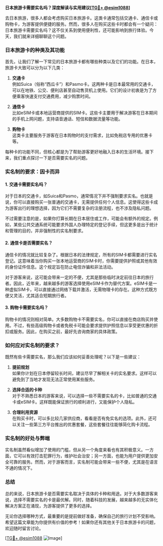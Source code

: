 **日本旅游卡需要实名吗？深度解读与实用建议[[TG💪+ @esim1088](https://t.me/s/esim1088)]**

去日本旅游，很多人都会考虑购买日本旅游卡。这类卡通常包括交通卡、通信卡或购物卡，为游客提供便捷的服务。然而，很多人在购买这些卡时都会有一个疑问：日本旅游卡需要实名吗？这不仅关系到使用便利性，还可能影响到旅行体验。今天，我们就来详细聊聊这个问题。

### 日本旅游卡的种类及其功能

首先，让我们了解一下常见的日本旅游卡都有哪些种类以及它们的功能。在日本，旅游卡大致可以分为以下几类：

1. **交通卡**  
   例如Suica（俗称“西瓜卡”）和Pasmo卡。这两种卡是日本最常用的交通卡，可以在地铁、公交、便利店甚至自动售货机上使用。它们的设计初衷是为了方便乘客快速支付交通费用，减少购票时间。

2. **通信卡**  
   比如eSIM卡或本地运营商提供的SIM卡。这些卡主要用于解决游客在日本期间的手机上网问题，支持语音通话、短信和数据流量等功能。

3. **购物卡**  
   这类卡主要服务于游客在日本购物时的支付需求，比如免税店专用的优惠卡等。

每种卡的功能不同，但核心都是为了帮助游客更好地融入日本的生活环境。接下来，我们重点探讨一下是否需要实名的问题。

### 实名制的要求：因卡而异

#### 1. 交通卡需要实名吗？

对于日本的交通卡，如Suica和Pasmo，通常情况下并不强制要求实名。也就是说，你可以直接购买一张普通的交通卡，无需提供任何个人信息。这使得这些卡成为游客出行的理想选择，因为它们不需要复杂的注册流程，也不涉及隐私问题。

不过需要注意的是，如果你打算长期在日本居住或工作，可能会有额外的规定。例如，某些公共交通系统可能要求外国人办理特定的登记手续，但这更多是出于统计和管理的目的，并非强制性的实名制要求。

#### 2. 通信卡是否需要实名？

通信卡的情况就比较复杂了。根据日本的法律规定，所有的SIM卡都需要进行实名登记。这意味着当你购买一张本地运营商的SIM卡时，你需要提供护照或其他有效的身份证件信息。这个规定旨在防止电信诈骗和非法活动。

对于游客来说，这可能会带来一定的不便，尤其是那些临时决定前往日本的旅行者。因此，近年来，越来越多的游客选择使用eSIM卡作为替代方案。eSIM卡是一种虚拟SIM卡，可以直接通过网络下载并激活，无需物理卡的存在。这种方式既方便又灵活，尤其适合短期旅行者。

#### 3. 购物卡需要实名吗？

购物卡的情况则相对简单。大多数购物卡不需要实名，你可以直接在商店购买并使用。不过，有些高级购物卡或者免税卡可能会要求提供护照信息以享受更优惠的折扣或服务。因此，在购买之前，最好先咨询商家的具体政策。

### 如何应对实名制的要求？

既然有些卡需要实名，那么我们应该如何妥善处理呢？以下是一些建议：

1. **提前规划**  
   如果你计划在日本停留较长时间，建议尽早了解相关卡的实名要求。这样可以避免到了当地才发现无法正常使用某些服务。

2. **选择合适的卡种**  
   对于不熟悉日本的游客来说，可以选择一些不需要实名的卡，比如普通的交通卡或eSIM卡。这样既能保证旅行的顺利进行，又能保护个人隐私。

3. **合理利用资源**  
   在购买卡时，可以多比较几家供应商，看看是否有免实名的选项。此外，还可以关注一些第三方平台推出的优惠套餐，这些套餐往往能够简化购卡流程。

### 实名制的好处与弊端

实名制虽然看似增加了使用的门槛，但从另一个角度来看也有其积极意义。一方面，它可以有效打击犯罪行为，维护社会治安；另一方面，也能为用户提供更加安全可靠的服务。然而，对于游客而言，实名制可能会带来一些不便，尤其是在语言不通的情况下。

### 总结

总的来说，日本旅游卡是否需要实名取决于具体的卡种和用途。对于大多数游客来说，选择不需要实名的卡是最优解。同时，随着科技的发展，越来越多的无实体化解决方案正在涌现，为游客提供了更多的选择。

无论你选择哪种方式，最重要的是提前做好准备，确保自己的旅行计划不受影响。希望这篇文章能为你提供有价值的参考！如果你还有其他关于日本旅游卡的问题，欢迎随时留言讨论。

[[TG💪+ @esim1088](https://t.me/s/esim1088) ![Image](https://i.postimg.cc/4NQfJmqS/Snipaste-2025-05-13-00-14-12.png)]